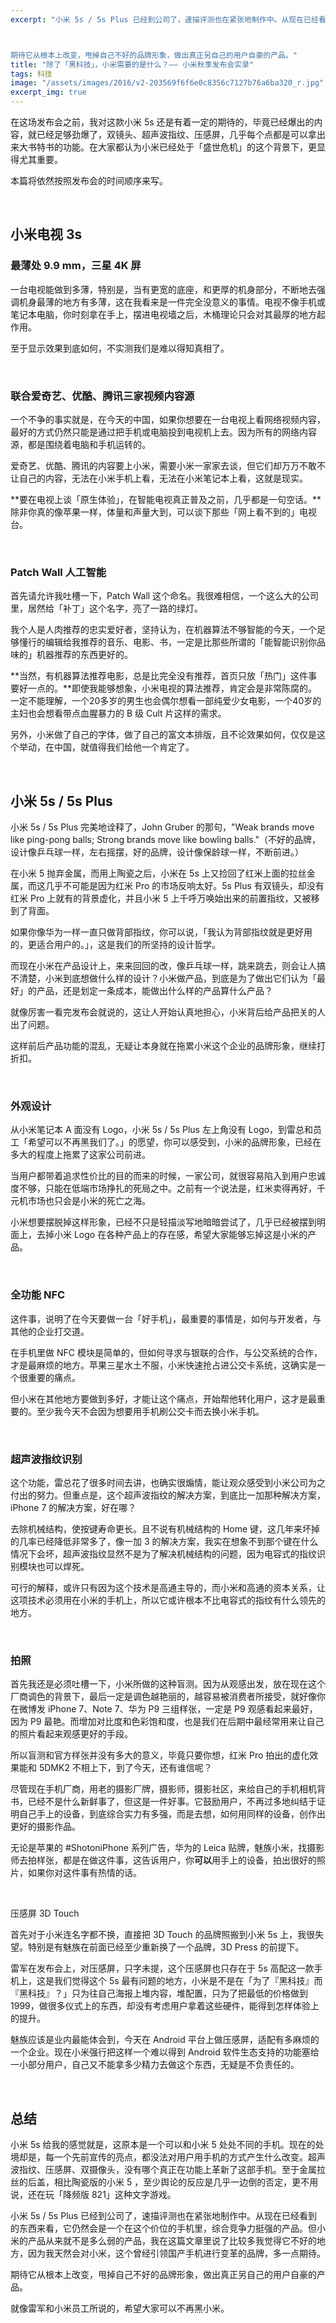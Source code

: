 ```yaml
---
excerpt: "小米 5s / 5s Plus 已经到公司了，速描评测也在紧张地制作中。从现在已经看到的东西来看，它仍然会是一个在这个价位的手机里，综合竞争力挺强的产品。但小米的产品从来就不是多么弱的产品，我在这篇文章里说了比较多我觉得它不好的地方，因为我天然会对小米，这个曾经引领国产手机进行变革的品牌，多一点期待。期待它从根本上改变，甩掉自己不好的品牌形象，做出真正另自己的用户自豪的产品。



期待它从根本上改变，甩掉自己不好的品牌形象，做出真正另自己的用户自豪的产品。"
title: "除了「黑科技」，小米需要的是什么？—— 小米秋季发布会实录"
tags: 科技
image: "/assets/images/2016/v2-203569f6f6e0c8356c7127b76a6ba320_r.jpg"
excerpt_img: true
---
```


在这场发布会之前，我对这款小米 5s 还是有着一定的期待的，毕竟已经爆出的内容，就已经足够劲爆了，双镜头、超声波指纹、压感屏，几乎每个点都是可以拿出来大书特书的功能。在大家都认为小米已经处于「盛世危机」的这个背景下，更显得尤其重要。

本篇将依然按照发布会的时间顺序来写。

<br>

## 小米电视 3s

### 最薄处 9.9 mm，三星 4K 屏

一台电视能做到多薄，特别是，当有更宽的底座，和更厚的机身部分，不断地去强调机身最薄的地方有多薄，这在我看来是一件完全没意义的事情。电视不像手机或笔记本电脑，你时刻拿在手上，摆进电视墙之后，木桶理论只会对其最厚的地方起作用。

至于显示效果到底如何，不实测我们是难以得知真相了。

<br>

### 联合爱奇艺、优酷、腾讯三家视频内容源

一个不争的事实就是，在今天的中国，如果你想要在一台电视上看网络视频内容，最好的方式仍然只能是通过把手机或电脑投到电视机上去。因为所有的网络内容源，都是围绕着电脑和手机运转的。

爱奇艺、优酷、腾讯的内容要上小米，需要小米一家家去谈，但它们却万万不敢不让自己的内容，无法在小米手机上看，无法在小米笔记本上看，这就是现实。

**要在电视上谈「原生体验」，在智能电视真正普及之前，几乎都是一句空话。**除非你真的像苹果一样，体量和声量大到，可以谈下那些「网上看不到的」电视台。

<br>

### Patch Wall 人工智能

首先请允许我吐槽一下，Patch Wall 这个命名。我很难相信，一个这么大的公司里，居然给「补丁」这个名字，亮了一路的绿灯。

我个人是人肉推荐的忠实爱好者，坚持认为，在机器算法不够智能的今天，一个足够懂行的编辑给我推荐的音乐、电影、书，一定是比那些所谓的「能智能识别你品味的」机器推荐的东西更好的。

**当然，有机器算法推荐电影，总是比完全没有推荐，首页只放「热门」这件事要好一点的。**即使我能够想象，小米电视的算法推荐，肯定会是非常陈腐的。一定不能理解，一个20多岁的男生也会偶尔想看一部纯爱少女电影，一个40岁的主妇也会想看带点血腥暴力的 B 级 Cult 片这样的需求。

另外，小米做了自己的字体，做了自己的富文本排版，且不论效果如何，仅仅是这个举动，在中国，就值得我们给他一个肯定了。

<br>

## 小米 5s / 5s Plus

小米 5s / 5s Plus 完美地诠释了，John Gruber 的那句，"Weak brands move like ping-pong balls; Strong brands move like bowling balls."（不好的品牌，设计像乒乓球一样，左右摇摆，好的品牌，设计像保龄球一样，不断前进。）

在小米 5 抛弃金属，而用上陶瓷之后，小米在 5s 上又捡回了红米上面的拉丝金属，而这几乎不可能是因为红米 Pro 的市场反响太好。5s Plus 有双镜头，却没有红米 Pro 上就有的背景虚化，并且小米 5 上千呼万唤始出来的前置指纹，又被移到了背面。

如果你像华为一样一直只做背部指纹，你可以说，「我认为背部指纹就是更好用的，更适合用户的。」，这是我们的所坚持的设计哲学。

而现在小米在产品设计上，来来回回的改，像乒乓球一样，跳来跳去，则会让人搞不清楚，小米到底想做什么样的设计？小米做产品，到底是为了做出它们认为「最好」的产品，还是划定一条成本，能做出什么样的产品算什么产品？

就像厉害一看完发布会就说的，这让人开始认真地担心，小米背后给产品把关的人出了问题。

这样前后产品功能的混乱，无疑让本身就在拖累小米这个企业的品牌形象，继续打折扣。

<br>

### 外观设计

从小米笔记本 A 面没有 Logo，小米 5s / 5s Plus 左上角没有 Logo，到雷总和员工「希望可以不再黑我们了。」的愿望，你可以感受到，小米的品牌形象，已经在多大的程度上拖累了这家公司前进。

当用户都带着追求性价比的目的而来的时候，一家公司，就很容易陷入到用户忠诚度不够，只能在低端市场挣扎的死局之中。之前有一个说法是，红米卖得再好，千元机市场也只会是小米的死亡之海。

小米想要摆脱掉这样形象，已经不只是轻描淡写地暗暗尝试了，几乎已经被摆到明面上，去掉小米 Logo 在各种产品上的存在感，希望大家能够忘掉这是小米的产品。

<br>

### 全功能 NFC

这件事，说明了在今天要做一台「好手机」，最重要的事情是，如何与开发者，与其他的企业打交道。

在手机里做 NFC 模块是简单的，但如何寻求与银联的合作，与公交系统的合作，才是最麻烦的地方。苹果三星水土不服，小米快速抢占进公交卡系统，这确实是一个很重要的痛点。

但小米在其他地方要做到多好，才能让这个痛点，开始帮他转化用户，这才是最重要的。至少我今天不会因为想要用手机刷公交卡而去换小米手机。

<br>

### 超声波指纹识别

这个功能，雷总花了很多时间去讲，也确实很煽情，能让观众感受到小米公司为之付出的努力。但重点是，这个超声波指纹的解决方案，到底比一加那种解决方案，iPhone 7 的解决方案，好在哪？

去除机械结构，使按键寿命更长。且不说有机械结构的 Home 键，这几年来坏掉的几率已经降低非常多了，像一加 3 的解决方案，我实在想象不到那个键在什么情况下会坏，超声波指纹显然不是为了解决机械结构的问题，因为电容式的指纹识别模块也可以焊死。

可行的解释，或许只有因为这个技术是高通主导的，而小米和高通的资本关系，让这项技术必须用在小米的手机上，所以它或许根本不比电容式的指纹有什么领先的地方。

<br>

### 拍照

首先我还是必须吐槽一下，小米所做的这种盲测。因为从观感出发，放在现在这个厂商调色的背景下，最后一定是调色越艳丽的，越容易被消费者所接受，就好像你在微博发 iPhone 7、Note 7、华为 P9 三组样张，一定是 P9 观感看起来最好，因为 P9 最艳。而增加对比度和色彩饱和度，也是我们在后期中最经常用来让自己的照片看起来观感更好的手段。

所以盲测和官方样张并没有多大的意义，毕竟只要你想，红米 Pro 拍出的虚化效果能和 5DMK2 不相上下，到了今天，还有谁信呢？

尽管现在手机厂商，用老的摄影厂牌，摄影师，摄影社区，来给自己的手机相机背书，已经不是什么新鲜事了，但这是一件好事。它鼓励用户，不再过多地纠结于证明自己手上的设备，到底综合实力有多强，而是去想，如何用同样的设备，创作出更好的摄影作品。

无论是苹果的 #ShotoniPhone 系列广告，华为的 Leica 贴牌，魅族小米，找摄影师去拍样张，都是在做这件事，这告诉用户，你**可以**用手上的设备，拍出很好的照片，如果你对这件事有热情的话。

<br>

压感屏 3D Touch

首先对于小米连名字都不换，直接把 3D Touch 的品牌照搬到小米 5s 上，我很失望。特别是有魅族在前面已经至少重新换了一个品牌，3D Press 的前提下。

雷军在发布会上，对压感屏，只字未提，这个压感屏也只存在于 5s 高配这一款手机上，这是我们觉得这个 5s 最有问题的地方，小米是不是在「为了『黑科技』而『黑科技』？」只为往自己海报上堆内容，堆配置，只为了把最低的价格做到 1999，做很多仪式上的东西，却没有考虑用户拿着这些硬件，能得到怎样体验上的提升。

魅族应该是业内最能体会到，今天在 Android 平台上做压感屏，适配有多麻烦的一个企业。现在小米强行把这样一个难以得到 Android 软件生态支持的功能塞给一小部分用户，自己又不能拿多少精力去做这个东西，无疑是不负责任的。

<br>

## 总结

小米 5s 给我的感觉就是，这原本是一个可以和小米 5 处处不同的手机。现在的处境却是，每一个先前宣传的亮点，都没法对用户用手机的方式产生什么改变。超声波指纹、压感屏、双摄像头，没有哪个真正在功能上革新了这部手机。至于金属拉丝的后盖，相比陶瓷版的小米 5 ，至少舆论的反应是几乎一边倒的否定，更不用说，还在玩「降频版 821」这种文字游戏。

小米 5s / 5s Plus 已经到公司了，速描评测也在紧张地制作中。从现在已经看到的东西来看，它仍然会是一个在这个价位的手机里，综合竞争力挺强的产品。但小米的产品从来就不是多么弱的产品，我在这篇文章里说了比较多我觉得它不好的地方，因为我天然会对小米，这个曾经引领国产手机进行变革的品牌，多一点期待。

期待它从根本上改变，甩掉自己不好的品牌形象，做出真正另自己的用户自豪的产品。

就像雷军和小米员工所说的，希望大家可以不再黑小米。
